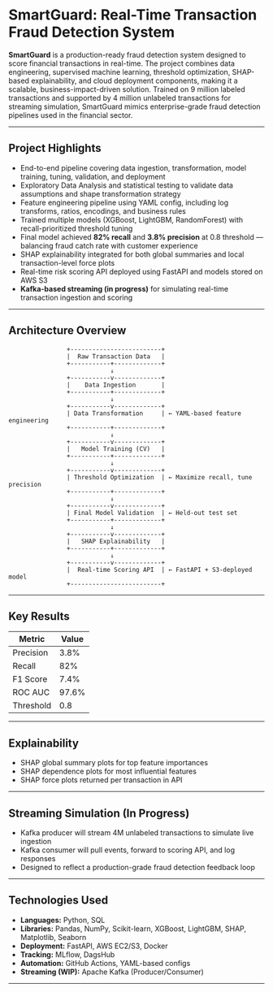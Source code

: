 # SmartGuard: Real-Time Transaction Fraud Detection System

**SmartGuard** is a production-ready fraud detection system designed to score financial transactions in real-time. The project combines data engineering, supervised machine learning, threshold optimization, SHAP-based explainability, and cloud deployment components, making it a scalable, business-impact-driven solution. Trained on 9 million labeled transactions and supported by 4 million unlabeled transactions for streaming simulation, SmartGuard mimics enterprise-grade fraud detection pipelines used in the financial sector.

---

##  Project Highlights

*  End-to-end pipeline covering data ingestion, transformation, model training, tuning, validation, and deployment
*  Exploratory Data Analysis and statistical testing to validate data assumptions and shape transformation strategy
*  Feature engineering pipeline using YAML config, including log transforms, ratios, encodings, and business rules
*  Trained multiple models (XGBoost, LightGBM, RandomForest) with recall-prioritized threshold tuning
*  Final model achieved **82% recall** and **3.8% precision** at 0.8 threshold — balancing fraud catch rate with customer experience
*  SHAP explainability integrated for both global summaries and local transaction-level force plots
*  Real-time risk scoring API deployed using FastAPI and models stored on AWS S3
*  **Kafka-based streaming (in progress)** for simulating real-time transaction ingestion and scoring

---

##  Architecture Overview

```
                +-------------------------+
                |  Raw Transaction Data   |
                +-----------+-------------+
                            ↓
                +-----------v-------------+
                |    Data Ingestion       |
                +-----------+-------------+
                            ↓
                +-----------v-------------+
                | Data Transformation     | ← YAML-based feature engineering
                +-----------+-------------+
                            ↓
                +-----------v-------------+
                |   Model Training (CV)   |
                +-----------+-------------+
                            ↓
                +-----------v-------------+
                | Threshold Optimization  | ← Maximize recall, tune precision
                +-----------+-------------+
                            ↓
                +-----------v-------------+
                | Final Model Validation  | ← Held-out test set
                +-----------+-------------+
                            ↓
                +-----------v-------------+
                |   SHAP Explainability   |
                +-----------+-------------+
                            ↓
                +-----------v-------------+
                |  Real-time Scoring API  | ← FastAPI + S3-deployed model
                +-------------------------+
```


---

##  Key Results

| Metric    | Value |
| --------- | ----- |
| Precision | 3.8%  |
| Recall    | 82%   |
| F1 Score  | 7.4%  |
| ROC AUC   | 97.6% |
| Threshold | 0.8   |

---

##  Explainability

* SHAP global summary plots for top feature importances
* SHAP dependence plots for most influential features
* SHAP force plots returned per transaction in API

---

##  Streaming Simulation (In Progress)

* Kafka producer will stream 4M unlabeled transactions to simulate live ingestion
* Kafka consumer will pull events, forward to scoring API, and log responses
* Designed to reflect a production-grade fraud detection feedback loop

---

##  Technologies Used

* **Languages:** Python, SQL
* **Libraries:** Pandas, NumPy, Scikit-learn, XGBoost, LightGBM, SHAP, Matplotlib, Seaborn
* **Deployment:** FastAPI, AWS EC2/S3, Docker
* **Tracking:** MLflow, DagsHub
* **Automation:** GitHub Actions, YAML-based configs
* **Streaming (WIP):** Apache Kafka (Producer/Consumer)

---


